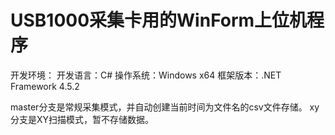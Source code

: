 # USB1000采集卡用的WinForm上位机程序
开发环境：
开发语言：C#
操作系统：Windows x64
框架版本：.NET Framework 4.5.2

master分支是常规采集模式，并自动创建当前时间为文件名的csv文件存储。
xy分支是XY扫描模式，暂不存储数据。